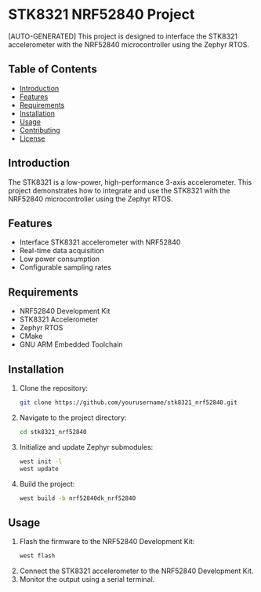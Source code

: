 # STK8321 NRF52840 Project
[AUTO-GENERATED]
This project is designed to interface the STK8321 accelerometer with the NRF52840 microcontroller using the Zephyr RTOS.

## Table of Contents
- [Introduction](#introduction)
- [Features](#features)
- [Requirements](#requirements)
- [Installation](#installation)
- [Usage](#usage)
- [Contributing](#contributing)
- [License](#license)

## Introduction
The STK8321 is a low-power, high-performance 3-axis accelerometer. This project demonstrates how to integrate and use the STK8321 with the NRF52840 microcontroller using the Zephyr RTOS.

## Features
- Interface STK8321 accelerometer with NRF52840
- Real-time data acquisition
- Low power consumption
- Configurable sampling rates

## Requirements
- NRF52840 Development Kit
- STK8321 Accelerometer
- Zephyr RTOS
- CMake
- GNU ARM Embedded Toolchain

## Installation
1. Clone the repository:
    ```sh
    git clone https://github.com/yourusername/stk8321_nrf52840.git
    ```
2. Navigate to the project directory:
    ```sh
    cd stk8321_nrf52840
    ```
3. Initialize and update Zephyr submodules:
    ```sh
    west init -l
    west update
    ```
4. Build the project:
    ```sh
    west build -b nrf52840dk_nrf52840
    ```

## Usage
1. Flash the firmware to the NRF52840 Development Kit:
    ```sh
    west flash
    ```
2. Connect the STK8321 accelerometer to the NRF52840 Development Kit.
3. Monitor the output using a serial terminal.

